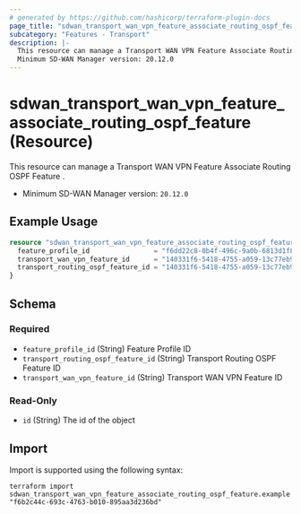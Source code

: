 ```yaml
---
# generated by https://github.com/hashicorp/terraform-plugin-docs
page_title: "sdwan_transport_wan_vpn_feature_associate_routing_ospf_feature Resource - terraform-provider-sdwan"
subcategory: "Features - Transport"
description: |-
  This resource can manage a Transport WAN VPN Feature Associate Routing OSPF Feature .
  Minimum SD-WAN Manager version: 20.12.0
---
```


# sdwan_transport_wan_vpn_feature_associate_routing_ospf_feature (Resource)

This resource can manage a Transport WAN VPN Feature Associate Routing OSPF Feature .
  - Minimum SD-WAN Manager version: `20.12.0`

## Example Usage

```terraform
resource "sdwan_transport_wan_vpn_feature_associate_routing_ospf_feature" "example" {
  feature_profile_id                = "f6dd22c8-0b4f-496c-9a0b-6813d1f8b8ac"
  transport_wan_vpn_feature_id      = "140331f6-5418-4755-a059-13c77eb96037"
  transport_routing_ospf_feature_id = "140331f6-5418-4755-a059-13c77eb96037"
}
```

<!-- schema generated by tfplugindocs -->
## Schema

### Required

- `feature_profile_id` (String) Feature Profile ID
- `transport_routing_ospf_feature_id` (String) Transport Routing OSPF Feature ID
- `transport_wan_vpn_feature_id` (String) Transport WAN VPN Feature ID

### Read-Only

- `id` (String) The id of the object

## Import

Import is supported using the following syntax:

```shell
terraform import sdwan_transport_wan_vpn_feature_associate_routing_ospf_feature.example "f6b2c44c-693c-4763-b010-895aa3d236bd"
```

